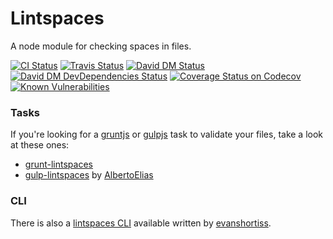 # Lintspaces

A node module for checking spaces in files.

[![CI Status](https://github.com/schorfES/node-lintspaces/actions/workflows/ci.yml/badge.svg)](https://github.com/schorfES/node-lintspaces/actions)
[![Travis Status](https://travis-ci.org/schorfES/node-lintspaces.png?branch=main)](https://travis-ci.org/schorfES/node-lintspaces)
[![David DM Status](https://david-dm.org/schorfES/node-lintspaces.svg?branch=main)](https://david-dm.org/schorfes/node-lintspaces#info=dependencies)
[![David DM DevDependencies Status](https://david-dm.org/schorfes/node-lintspaces/dev-status.svg?branch=main)](https://david-dm.org/schorfes/node-lintspaces#info=devDependencies)
[![Coverage Status on Codecov](https://codecov.io/gh/schorfES/node-lintspaces/branch/main/graph/badge.svg)](https://codecov.io/gh/schorfES/node-lintspaces)
[![Known Vulnerabilities](https://snyk.io/test/github/schorfES/node-lintspaces/badge.svg)](https://snyk.io/test/github/schorfES/node-lintspaces)

### Tasks

If you're looking for a
[gruntjs](http://gruntjs.com/) or
[gulpjs](http://gulpjs.com/)
task to validate your files, take a look at these ones:

* [grunt-lintspaces](https://github.com/schorfES/grunt-lintspaces)
* [gulp-lintspaces](https://github.com/AlbertoElias/gulp-lintspaces) by [AlbertoElias](https://github.com/AlbertoElias)


### CLI

There is also a [lintspaces CLI](https://github.com/evanshortiss/lintspaces-cli)
available written by [evanshortiss](https://github.com/evanshortiss).
